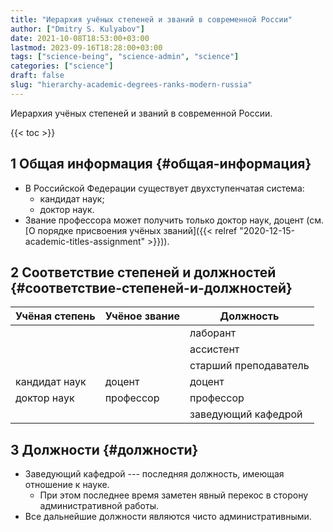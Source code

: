 ```yaml
---
title: "Иерархия учёных степеней и званий в современной России"
author: ["Dmitry S. Kulyabov"]
date: 2021-10-08T18:53:00+03:00
lastmod: 2023-09-16T18:28:00+03:00
tags: ["science-being", "science-admin", "science"]
categories: ["science"]
draft: false
slug: "hierarchy-academic-degrees-ranks-modern-russia"
---
```


Иерархия учёных степеней и званий в современной России.

<!--more-->

{{< toc >}}


## <span class="section-num">1</span> Общая информация {#общая-информация}

-   В Российской Федерации существует двухступенчатая система:
    -   кандидат наук;
    -   доктор наук.
-   Звание профессора может получить только доктор наук, доцент (см. [О порядке присвоения учёных званий]({{< relref "2020-12-15-academic-titles-assignment" >}})).


## <span class="section-num">2</span> Соответствие степеней и должностей {#соответствие-степеней-и-должностей}

| Учёная степень | Учёное звание | Должность             |
|----------------|---------------|-----------------------|
|                |               | лаборант              |
|                |               | ассистент             |
|                |               | старший преподаватель |
| кандидат наук  | доцент        | доцент                |
| доктор наук    | профессор     | профессор             |
|                |               | заведующий кафедрой   |


## <span class="section-num">3</span> Должности {#должности}

-   Заведующий кафедрой --- последняя должность, имеющая отношение к науке.
    -   При этом последнее время заметен явный перекос в сторону административной работы.
-   Все дальнейшие должности являются чисто административными.
